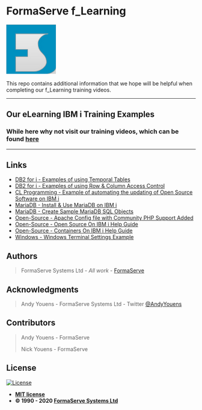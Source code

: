 # FormaServe f_Learning

![FormaServe Logo](https://github.com/AndyYouens/f_Learning/blob/master/images/Logo.png)

This repo contains additional information that we hope will be helpful when completing our f_Learning training videos.

---

## Our eLearning IBM i Training Examples

### While here why not visit our training videos, which can be found [here](https://learning.formaserve.co.uk)

---

## Links

- [DB2 for i - Examples of using Temporal Tables](iODb01_Temporal.sql)
- [DB2 for i - Examples of using Row & Column Access Control](iODb02_RCAC.sql)
- [CL Programming - Example of automating the updating of Open Source Software on IBM i](iOOs01.clle)
- [MariaDB - Install & Use MariaDB on IBM i](How06_MariaDB_Help_Guide.md)
- [MariaDB - Create Sample MariaDB SQL Objects](How06_Create_Sample.sql)
- [Open-Source - Apache Config file with Community PHP Support Added](community_php_apache.txt)
- [Open-Source - Open Source On IBM i Help Guide](iOOs01_Open_Source_Help_Guide.md)
- [Open-Source - Containers On IBM i Help Guide](iOCo01_Containers_Help_Guide.md)
- [Windows - Windows Terminal Settings Example](wt_settings.json)

## Authors

> FormaServe Systems Ltd - _All work_ - [FormaServe](https://www.formaserve.co.uk)

## Acknowledgments

> Andy Youens - FormaServe Systems Ltd - Twitter [@AndyYouens](https://twitter.com/AndyYouens)

## Contributors

> Andy Youens - FormaServe
>
> Nick Youens - FormaServe

## License

[![License](http://img.shields.io/:license-mit-blue.svg?style=flat-square)](http://badges.mit-license.org)

- **[MIT license](http://opensource.org/licenses/mit-license.php)**
- **© 1990 - 2020 [FormaServe Systems Ltd](https://www.formaserve.co.uk)**
